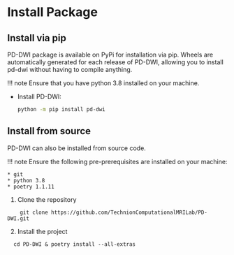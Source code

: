 # Install Package

## Install via pip

PD-DWI package is available on PyPi for installation via pip. Wheels are automatically generated for each release of PD-DWI, allowing you to
install pd-dwi without having to compile anything. 

!!! note
    Ensure that you have python 3.8 installed on your machine.

* Install PD-DWI:
    ```bash
    python -m pip install pd-dwi
    ```

## Install from source

PD-DWI can also be installed from source code.

!!! note
    Ensure the following pre-prerequisites are installed on your machine:

    * git
    * python 3.8
    * poetry 1.1.11

1. Clone the repository
```console
    git clone https://github.com/TechnionComputationalMRILab/PD-DWI.git
```
2. Install the project
```console
  cd PD-DWI & poetry install --all-extras
```